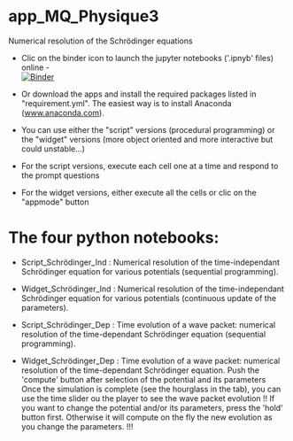 # app_MQ_Physique3
Numerical resolution of the Schrödinger equations
- Clic on the binder icon to launch the jupyter notebooks ('.ipnyb' files) online  -  
[![Binder](https://mybinder.org/badge_logo.svg)](https://mybinder.org/v2/gh/ndardenne/app_MQ/master)

- Or download the apps and install the required packages listed in "requirement.yml". The easiest way is to install Anaconda (www.anaconda.com).

- You can use either the "script" versions (procedural programming) or the "widget" versions (more object oriented and more interactive but could unstable...)

- For the script versions, execute each cell one at a time and respond to the prompt questions

- For the widget versions, either execute all the cells or clic on the "appmode" button

# The four python notebooks:

- Script_Schrödinger_Ind : 
 Numerical resolution of the time-independant Schrödinger equation for various potentials (sequential programming).

- Widget_Schrödinger_Ind : 
 Numerical resolution of the time-independant Schrödinger equation for various potentials (continuous update of the parameters).

- Script_Schrödinger_Dep :
 Time evolution of a wave packet: numerical resolution of the time-dependant Schrödinger equation (sequential programming).

- Widget_Schrödinger_Dep :
 Time evolution of a wave packet: numerical resolution of the time-dependant Schrödinger equation.
 Push the 'compute' button after selection of the potential and its parameters 
 Once the simulation is complete (see the hourglass in the tab), you can use the time slider ou the player to see the wave packet evolution
 !! If you want to change the potential and/or its parameters, press the 'hold' button first. Otherwise it will compute on the fly the new evolution as you change the parameters. !!!
